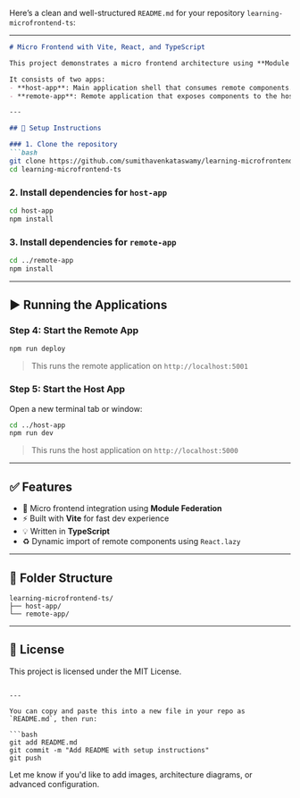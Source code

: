 Here’s a clean and well-structured `README.md` for your repository `learning-microfrontend-ts`:

---

````markdown
# Micro Frontend with Vite, React, and TypeScript

This project demonstrates a micro frontend architecture using **Module Federation**, built with **Vite**, **React**, and **TypeScript**.

It consists of two apps:
- **host-app**: Main application shell that consumes remote components.
- **remote-app**: Remote application that exposes components to the host.

---

## 🔧 Setup Instructions

### 1. Clone the repository
```bash
git clone https://github.com/sumithavenkataswamy/learning-microfrontend-ts.git
cd learning-microfrontend-ts
````

### 2. Install dependencies for `host-app`

```bash
cd host-app
npm install
```

### 3. Install dependencies for `remote-app`

```bash
cd ../remote-app
npm install
```

---

## ▶️ Running the Applications

### Step 4: Start the **Remote App**

```bash
npm run deploy
```

> This runs the remote application on `http://localhost:5001`

### Step 5: Start the **Host App**

Open a new terminal tab or window:

```bash
cd ../host-app
npm run dev
```

> This runs the host application on `http://localhost:5000`

---

## ✅ Features

* 🧩 Micro frontend integration using **Module Federation**
* ⚡ Built with **Vite** for fast dev experience
* 💡 Written in **TypeScript**
* ♻️ Dynamic import of remote components using `React.lazy`

---

## 📂 Folder Structure

```
learning-microfrontend-ts/
├── host-app/
└── remote-app/
```

---

## 📜 License

This project is licensed under the MIT License.

````

---

You can copy and paste this into a new file in your repo as `README.md`, then run:

```bash
git add README.md
git commit -m "Add README with setup instructions"
git push
````

Let me know if you'd like to add images, architecture diagrams, or advanced configuration.
